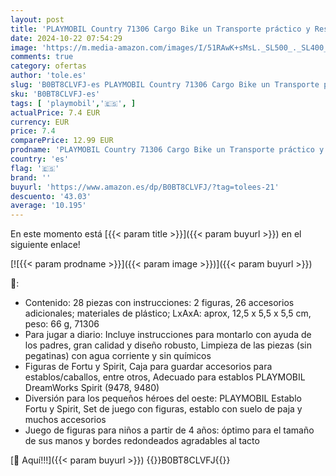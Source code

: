 ```yaml
---
layout: post
title: 'PLAYMOBIL Country 71306 Cargo Bike un Transporte práctico y Respetuoso con el Medio Ambiente para emocionantes Aventuras  Juguetes para niños a Partir de 4 años'
date: 2024-10-22 07:54:29
image: 'https://m.media-amazon.com/images/I/51RAwK+sMsL._SL500_._SL400_.jpg'
comments: true
category: ofertas
author: 'tole.es'
slug: 'B0BT8CLVFJ-es PLAYMOBIL Country 71306 Cargo Bike un Transporte práctico...'
sku: 'B0BT8CLVFJ-es'
tags: [ 'playmobil','🇪🇸', ]
actualPrice: 7.4 EUR
currency: EUR
price: 7.4
comparePrice: 12.99 EUR
prodname: 'PLAYMOBIL Country 71306 Cargo Bike un Transporte práctico y Respetuoso con el Medio Ambiente para emocionantes Aventuras  Juguetes para niños a Partir de 4 años'
country: 'es'
flag: '🇪🇸'
brand: ''
buyurl: 'https://www.amazon.es/dp/B0BT8CLVFJ/?tag=tolees-21'
descuento: '43.03'
average: '10.195'
---
```


En este momento está [{{< param title >}}]({{< param buyurl >}}) en el siguiente enlace!

[![{{< param prodname >}}]({{< param image >}})]({{< param buyurl >}})

🔎:

- Contenido: 28 piezas con instrucciones: 2 figuras, 26 accesorios adicionales; materiales de plástico; LxAxA: aprox, 12,5 x 5,5 x 5,5 cm, peso: 66 g, 71306
- Para jugar a diario: Incluye instrucciones para montarlo con ayuda de los padres, gran calidad y diseño robusto, Limpieza de las piezas (sin pegatinas) con agua corriente y sin químicos
- Figuras de Fortu y Spirit, Caja para guardar accesorios para establos/caballos, entre otros, Adecuado para establos PLAYMOBIL DreamWorks Spirit (9478, 9480)
- Diversión para los pequeños héroes del oeste: PLAYMOBIL Establo Fortu y Spirit, Set de juego con figuras, establo con suelo de paja y muchos accesorios
- Juego de figuras para niños a partir de 4 años: óptimo para el tamaño de sus manos y bordes redondeados agradables al tacto

[🛒 Aquí!!!]({{< param buyurl >}})
{{<world>}}B0BT8CLVFJ{{</world>}}
